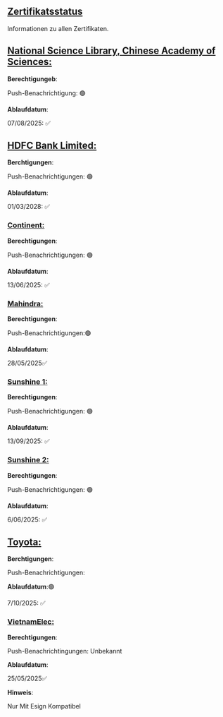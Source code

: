 ## [Zertifikatsstatus](accent://)

Informationen zu allen Zertifikaten.

## [National Science Library, Chinese Academy of Sciences:](accent://)

**Berechtigungeb**:

Push-Benachrichtigung: 🟢

**Ablaufdatum**:

07/08/2025: ✅ 

## [HDFC Bank Limited:](accent://)

**Berchtigungen**:

Push-Benachrichtigungen: 🟢

**Ablaufdatum**:

01/03/2028: ✅

### [Continent:](accent://)

**Berechtigungen**:

Push-Benachrichtigungen: 🟢

**Ablaufdatum**: 

13/06/2025: ✅

### [Mahindra:](accent://)

**Berechtigungen**:

Push-Benachrichtigungen:🟢

**Ablaufdatum**:

28/05/2025✅

### [Sunshine 1:](accent://)

**Berechtigungen**:

Push-Benachrichtigungen: 🟢

**Ablaufdatum**: 

13/09/2025: ✅

### [Sunshine 2:](accent://)

**Berechtigungen**:

Push-Benachrichtigungen: 🟢

**Ablaufdatum**: 

6/06/2025: ✅

## [Toyota:](accent://)

**Berchtigungen**:

Push-Benachrichtigungen:

**Ablaufdatum**:🟢

7/10/2025: ✅

### [VietnamElec:](accent://)

**Berechtigungen**:

Push-Benachrichtingungen: Unbekannt

**Ablaufdatum**:

25/05/2025✅

**Hinweis**:

Nur Mit Esign Kompatibel

